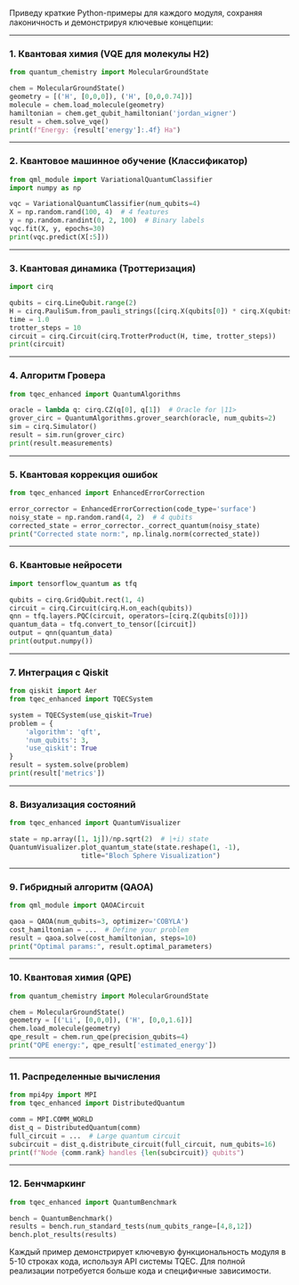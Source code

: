 Приведу краткие Python-примеры для каждого модуля, сохраняя лаконичность и демонстрируя ключевые концепции:

---

### 1. Квантовая химия (VQE для молекулы H2)
```python
from quantum_chemistry import MolecularGroundState

chem = MolecularGroundState()
geometry = [('H', [0,0,0]), ('H', [0,0,0.74])]
molecule = chem.load_molecule(geometry)
hamiltonian = chem.get_qubit_hamiltonian('jordan_wigner')
result = chem.solve_vqe()
print(f"Energy: {result['energy']:.4f} Ha")
```

---

### 2. Квантовое машинное обучение (Классификатор)
```python
from qml_module import VariationalQuantumClassifier
import numpy as np

vqc = VariationalQuantumClassifier(num_qubits=4)
X = np.random.rand(100, 4)  # 4 features
y = np.random.randint(0, 2, 100)  # Binary labels
vqc.fit(X, y, epochs=30)
print(vqc.predict(X[:5]))
```

---

### 3. Квантовая динамика (Троттеризация)
```python
import cirq

qubits = cirq.LineQubit.range(2)
H = cirq.PauliSum.from_pauli_strings([cirq.X(qubits[0]) * cirq.X(qubits[1])])
time = 1.0
trotter_steps = 10
circuit = cirq.Circuit(cirq.TrotterProduct(H, time, trotter_steps))
print(circuit)
```

---

### 4. Алгоритм Гровера
```python
from tqec_enhanced import QuantumAlgorithms

oracle = lambda q: cirq.CZ(q[0], q[1])  # Oracle for |11>
grover_circ = QuantumAlgorithms.grover_search(oracle, num_qubits=2)
sim = cirq.Simulator()
result = sim.run(grover_circ)
print(result.measurements)
```

---

### 5. Квантовая коррекция ошибок
```python
from tqec_enhanced import EnhancedErrorCorrection

error_corrector = EnhancedErrorCorrection(code_type='surface')
noisy_state = np.random.rand(4, 2)  # 4 qubits
corrected_state = error_corrector._correct_quantum(noisy_state)
print("Corrected state norm:", np.linalg.norm(corrected_state))
```

---

### 6. Квантовые нейросети
```python
import tensorflow_quantum as tfq

qubits = cirq.GridQubit.rect(1, 4)
circuit = cirq.Circuit(cirq.H.on_each(qubits))
qnn = tfq.layers.PQC(circuit, operators=[cirq.Z(qubits[0])])
quantum_data = tfq.convert_to_tensor([circuit])
output = qnn(quantum_data)
print(output.numpy())
```

---

### 7. Интеграция с Qiskit
```python
from qiskit import Aer
from tqec_enhanced import TQECSystem

system = TQECSystem(use_qiskit=True)
problem = {
    'algorithm': 'qft',
    'num_qubits': 3,
    'use_qiskit': True
}
result = system.solve(problem)
print(result['metrics'])
```

---

### 8. Визуализация состояний
```python
from tqec_enhanced import QuantumVisualizer

state = np.array([1, 1j])/np.sqrt(2)  # |+i⟩ state
QuantumVisualizer.plot_quantum_state(state.reshape(1, -1), 
                  title="Bloch Sphere Visualization")
```

---

### 9. Гибридный алгоритм (QAOA)
```python
from qml_module import QAOACircuit

qaoa = QAOA(num_qubits=3, optimizer='COBYLA')
cost_hamiltonian = ...  # Define your problem
result = qaoa.solve(cost_hamiltonian, steps=10)
print("Optimal params:", result.optimal_parameters)
```

---

### 10. Квантовая химия (QPE)
```python
from quantum_chemistry import MolecularGroundState

chem = MolecularGroundState()
geometry = [('Li', [0,0,0]), ('H', [0,0,1.6])]
chem.load_molecule(geometry)
qpe_result = chem.run_qpe(precision_qubits=4)
print("QPE energy:", qpe_result['estimated_energy'])
```

---

### 11. Распределенные вычисления
```python
from mpi4py import MPI
from tqec_enhanced import DistributedQuantum

comm = MPI.COMM_WORLD
dist_q = DistributedQuantum(comm)
full_circuit = ...  # Large quantum circuit
subcircuit = dist_q.distribute_circuit(full_circuit, num_qubits=16)
print(f"Node {comm.rank} handles {len(subcircuit)} qubits")
```

---

### 12. Бенчмаркинг
```python
from tqec_enhanced import QuantumBenchmark

bench = QuantumBenchmark()
results = bench.run_standard_tests(num_qubits_range=[4,8,12])
bench.plot_results(results)
```

Каждый пример демонстрирует ключевую функциональность модуля в 5-10 строках кода, используя API системы TQEC. Для полной реализации потребуется больше кода и специфичные зависимости.